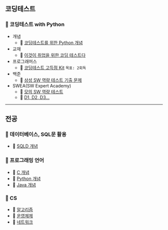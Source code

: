 ## 코딩테스트
### 📂 코딩테스트 with Python
- 개념
   - 🔗 [코딩테스트를 위한 Python 개념](./python_코딩테스트_개념.md)
- 교재
   - 🔗 [이것이 취업을 위한 코딩 테스트다](https://github.com/SeoMiYoung/ready-for-coding-test) 
- 프로그래머스
   - 🔗 [코딩테스트 고득점 Kit](./python_알고리즘_문풀.md) `목표: 2회독`
- 백준
   - 🔗 [삼성 SW 역량 테스트 기출 문제](./python_samsung_sw.md) 
- SWEA(SW Expert Academy)
   - 🔗 [모의 SW 역량 테스트](./swea-test.md)
   - 🔗 [D1, D2, D3...](./D-problem.md)

---

## 전공
### 📂 데이터베이스, SQL문 활용
- 🔗 [SQLD 개념](./SQLD_개념.md)

### 📂 프로그래밍 언어
- 🔗 [C 개념](./programming-language/C.md)
- 🔗 [Python 개념](./programming-language/Python.md)
- 🔗 [Java 개념](./programming-language/Java.md)

### 📂 CS
- 🔗 [알고리즘](./CS_알고리즘.md)
- 🔗 [운영체제](./CS_운영체제.md)
- 🔗 [네트워크](./CS_네트워크.md)

























